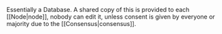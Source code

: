 Essentially a Database. A shared copy of this is provided to each [[Node|node]], nobody can edit it, unless consent is given by everyone or majority due to the [[Consensus|consensus]].